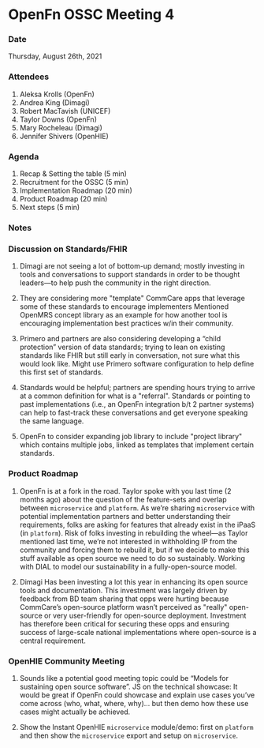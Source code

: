 # OpenFn OSSC Meeting 4

### Date

Thursday, August 26th, 2021

### Attendees

1. Aleksa Krolls (OpenFn)
2. Andrea King (Dimagi)
3. Robert MacTavish (UNICEF)
4. Taylor Downs (OpenFn)
5. Mary Rocheleau (Dimagi)
6. Jennifer Shivers (OpenHIE)

### Agenda

1. Recap & Setting the table (5 min)
2. Recruitment for the OSSC (5 min)
3. Implementation Roadmap (20 min)
4. Product Roadmap (20 min)
5. Next steps (5 min)

### Notes

### Discussion on Standards/FHIR

1. Dimagi are not seeing a lot of bottom-up demand; mostly investing in tools
   and conversations to support standards in order to be thought leaders—to help
   push the community in the right direction.

2. They are considering more "template" CommCare apps that leverage some of
   these standards to encourage implementers Mentioned OpenMRS concept library
   as an example for how another tool is encouraging implementation best
   practices w/in their community.

3. Primero and partners are also considering developing a “child protection”
   version of data standards; trying to lean on existing standards like FHIR but
   still early in conversation, not sure what this would look like. Might use
   Primero software configuration to help define this first set of standards.

4. Standards would be helpful; partners are spending hours trying to arrive at a
   common definition for what is a "referral". Standards or pointing to past
   implementations (i.e., an OpenFn integration b/t 2 partner systems) can help
   to fast-track these conversations and get everyone speaking the same
   language.

5. OpenFn to consider expanding job library to include "project library" which
   contains multiple jobs, linked as templates that implement certain standards.

### Product Roadmap

1. OpenFn is at a fork in the road. Taylor spoke with you last time (2 months
   ago) about the question of the feature-sets and overlap between
   `microservice` and `platform`. As we’re sharing `microservice` with potential
   implementation partners and better understanding their requirements, folks
   are asking for features that already exist in the iPaaS (in `platform`). Risk
   of folks investing in rebuilding the wheel—as Taylor mentioned last time,
   we’re not interested in withholding IP from the community and forcing them to
   rebuild it, but if we decide to make this stuff available as open source we
   need to do so sustainably. Working with DIAL to model our sustainability in a
   fully-open-source model.

2. Dimagi Has been investing a lot this year in enhancing its open source tools
   and documentation. This investment was largely driven by feedback from BD
   team sharing that opps were hurting because CommCare’s open-source platform
   wasn’t perceived as "really" open-source or very user-friendly for
   open-source deployment. Investment has therefore been critical for securing
   these opps and ensuring success of large-scale national implementations where
   open-source is a central requirement.

### OpenHIE Community Meeting

1. Sounds like a potential good meeting topic could be “Models for sustaining
   open source software”. JS on the technical showcase: It would be great if
   OpenFn could showcase and explain use cases you’ve come across (who, what,
   where, why)... but then demo how these use cases might actually be achieved.

2. Show the Instant OpenHIE `microservice` module/demo: first on `platform` and
   then show the `microservice` export and setup on `microservice`.
